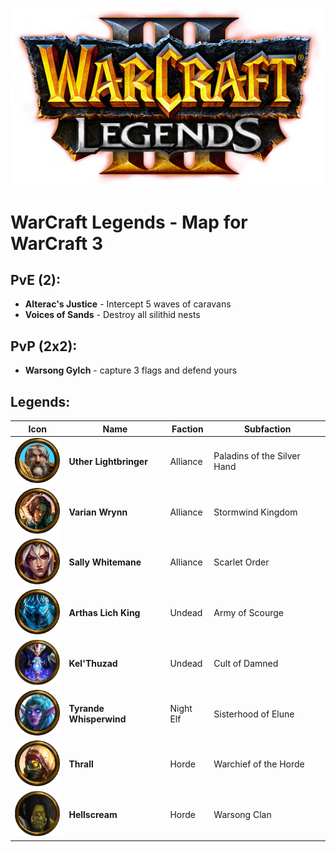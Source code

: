 ![WarCraft Legends logo](Readme/logo.png)

# WarCraft Legends - Map for WarCraft 3

## PvE (2):
- **Alterac's Justice** - Intercept 5 waves of caravans
- **Voices of Sands** - Destroy all silithid nests

## PvP (2x2):
- **Warsong Gylch** - capture 3 flags and defend yours

## Legends:
| Icon                                                                 | Name                    | Faction   | Subfaction                  |
|----------------------------------------------------------------------|-------------------------|-----------|-----------------------------|
| <img src="Readme/uther1.png" alt="Uther Lightbringer" width="75">    | **Uther Lightbringer**  | Alliance  | Paladins of the Silver Hand |
| <img src="Readme/wrynn1.png" alt="Varian Wrynn" width="75">          | **Varian Wrynn**        | Alliance  | Stormwind Kingdom           |
| <img src="Readme/whitemane1.png" alt="Sally Whitemane" width="75">   | **Sally Whitemane**     | Alliance  | Scarlet Order               |
| <img src="Readme/arthas1.png" alt="Arthas Lich King" width="75">     | **Arthas Lich King**    | Undead    | Army of Scourge             |
| <img src="Readme/kelthuzad1.png" alt="Kel'Thuzad" width="75">        | **Kel'Thuzad**          | Undead    | Cult of Damned              |
| <img src="Readme/tyrande1.png" alt="Tyrande Whisperwind" width="75"> | **Tyrande Whisperwind** | Night Elf | Sisterhood of Elune         |
| <img src="Readme/thrall1.png" alt="Thrall" width="75">               | **Thrall**              | Horde     | Warchief of the Horde       |
| <img src="Readme/hellscream1.png" alt="Hellscream" width="75">       | **Hellscream**          | Horde     | Warsong Clan                |